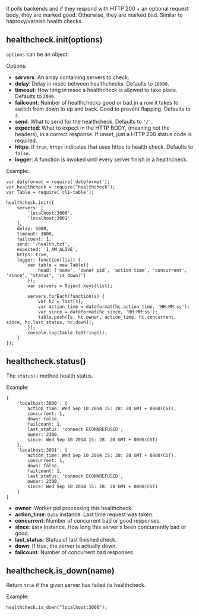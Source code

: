 It polls backends and if they respond with HTTP 200 + an optional request body, they are marked good.  Otherwise, they are marked bad.  Similar to haproxy/varnish health checks.

## healthcheck.init(options)

`options` can be an object.

Options:

* **servers**: An array containing servers to check.
* **delay**: Delay in msec between healthchecks. Defaults to `10000`.
* **timeout**: How long in msec a healthcheck is allowed to take place. Defaults to `2000`.
* **failcount**: Number of healthchecks good or bad in a row it takes to switch from down to up and back. Good to prevent flapping. Defaults to `2`.
* **send**:  What to send for the healthcheck. Defaults to `'/'`.
* **expected**: What to expect in the HTTP BODY, (meaning not the headers), in a correct response. If unset, just a HTTP 200 status code is required.
* **https**: If `true`, `https` indicates that uses https to health check. Defaults to `false`.
* **logger**: A function is invoked until every server finish in a healthcheck.

Example:

    var dateformat = require('dateformat');
    var healthcheck = require("healthcheck");
    var Table = require('cli-table');

    healthcheck.init({
        servers: [
            'localhost:3000',
            'localhost:3001'
        ],
        delay: 5000,
        timeout: 3000,
        failcount: 1,
        send: '/health.txt',
        expected: 'I_AM_ALIVE',
        https: true,
        logger: function(list) {
            var table = new Table({
                head: ['name', 'owner pid', 'action time', 'concurrent', 'since', "status", 'is down?']
            });
            var servers = Object.keys(list);

            servers.forEach(function(s) {
                var hc = list[s];
                var action_time = dateformat(hc.action_time, 'HH:MM:ss');
                var since = dateformat(hc.since, 'HH:MM:ss');
                table.push([s, hc.owner, action_time, hc.concurrent, since, hc.last_status, hc.down]);
            });
            console.log(table.toString());
        }
    });


## healthcheck.status()

The `status()` method health status.

Example:

    {
        'localhost:3000': {
            action_time: Wed Sep 10 2014 15: 28: 20 GMT + 0800(CST),
            concurrent: 1,
            down: false,
            failcount: 1,
            last_status: 'connect ECONNREFUSED',
            owner: 2300,
            since: Wed Sep 10 2014 15: 28: 20 GMT + 0800(CST)
        },
        'localhost:3001': {
            action_time: Wed Sep 10 2014 15: 28: 20 GMT + 0800(CST),
            concurrent: 1,
            down: false,
            failcount: 1,
            last_status: 'connect ECONNREFUSED',
            owner: 2300,
            since: Wed Sep 10 2014 15: 28: 20 GMT + 0800(CST)
        }
    }

* **owner**: Worker pid processing this healthcheck.
* **action_time**: `Date` instance. Last time request was taken.
* **concurrent**: Number of concurrent bad or good responses.
* **since**: `Date` instance. How long this server's been concurrently bad or good.
* **last_status**: Status of last finished check.
* **down**: If true, the server is actually down.
* **failcount**: Number of concurrent bad responses.


## healthcheck.is_down(name)

Return `true` if the given server has failed its healthcheck.

Example:

    healthcheck.is_down("localhost:3000");
